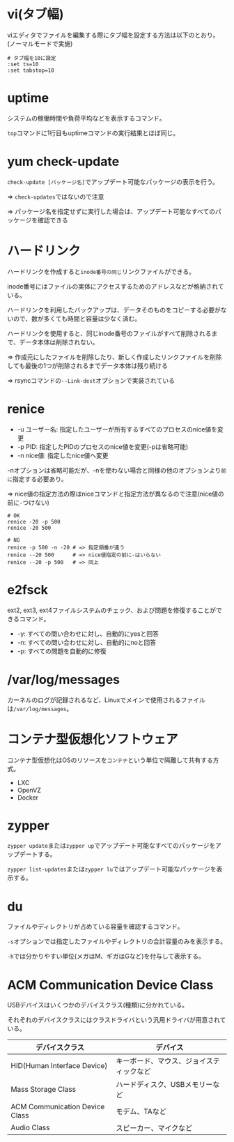 # vi(タブ幅)

viエディタでファイルを編集する際にタブ幅を設定する方法は以下のとおり。(ノーマルモードで実施)

```
# タブ幅を10に設定
:set ts=10
:set tabstop=10
```

# uptime

システムの稼働時間や負荷平均などを表示するコマンド。

`top`コマンドに1行目もuptimeコマンドの実行結果とほぼ同じ。

# yum check-update

`check-update [パッケージ名]`でアップデート可能なパッケージの表示を行う。

=> `check-updates`ではないので注意

=> パッケージ名を指定せずに実行した場合は、アップデート可能なすべてのパッケージを確認できる

# ハードリンク

ハードリンクを作成すると`inode番号の同じ`リンクファイルができる。

inode番号にはファイルの実体にアクセスするためのアドレスなどが格納されている。

ハードリンクを利用したバックアップは、データそのものをコピーする必要がないので、数が多くても時間と容量は少なく済む。

ハードリンクを使用すると、同じinode番号のファイルがすべて削除されるまで、データ本体は削除されない。

=> 作成元にしたファイルを削除したり、新しく作成したリンクファイルを削除しても最後の1つが削除されるまでデータ本体は残り続ける

=> rsyncコマンドの`--Link-dest`オプションで実装されている

# renice

- -u ユーザー名: 指定したユーザーが所有するすべてのプロセスのnice値を変更
- -p PID: 指定したPIDのプロセスのnice値を変更(-pは省略可能)
- -n nice値: 指定したnice値へ変更

-nオプションは省略可能だが、-nを使わない場合と同様の他のオプションより`前に`指定する必要あり。

=> nice値の指定方法の際はniceコマンドと指定方法が異なるので注意(nice値の前に`-`つけない)

```
# OK
renice -20 -p 500
renice -20 500

# NG
renice -p 500 -n -20 # => 指定順番が違う
renice --20 500      # => nice値指定の前に-はいらない
renice --20 -p 500   # => 同上
```

# e2fsck

ext2, ext3, ext4ファイルシステムのチェック、および問題を修復することができるコマンド。

- -y: すべての問い合わせに対し、自動的にyesと回答
- -n: すべての問い合わせに対し、自動的にnoと回答
- -p: すべての問題を自動的に修復

# /var/log/messages

カーネルのログが記録されるなど、Linuxでメインで使用されるファイルは`/var/log/messages`。

# コンテナ型仮想化ソフトウェア

コンテナ型仮想化はOSのリソースを`コンテナ`という単位で隔離して共有する方式。

- LXC
- OpenVZ
- Docker

# zypper

`zypper update`または`zypper up`でアップデート可能なすべてのパッケージをアップデートする。

`zypper list-updates`または`zypper lu`ではアップデート可能なパッケージを表示する。

# du

ファイルやディレクトリが占めている容量を確認するコマンド。

`-s`オプションでは指定したファイルやディレクトリの合計容量のみを表示する。

`-h`では分かりやすい単位(メガはM、ギガはGなど)を付与して表示する。

# ACM Communication Device Class

USBデバイスはいくつかのデバイスクラス(種類)に分かれている。

それぞれのデバイスクラスにはクラスドライバという汎用ドライバが用意されている。

| デバイスクラス                 | デバイス                                 |
|--------------------------------|------------------------------------------|
| HID(Human Interface Device)    | キーボード、マウス、ジョイスティックなど |
| Mass Storage Class             | ハードディスク、USBメモリーなど          |
| ACM Communication Device Class | モデム、TAなど                           |
| Audio Class                    | スピーカー、マイクなど                   |

